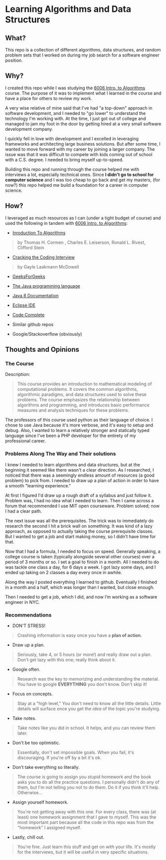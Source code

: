# Learning Algorithms and Data Structures

## What?

This repo is a collection of different algorithms, data structures, and random problem sets that I
worked on during my job search for a software engineer position.

## Why?

I created this repo while I was studying the [6006 Intro. to Algorithms](https://ocw.mit.edu/courses/electrical-engineering-and-computer-science/6-006-introduction-to-algorithms-fall-2011/) course.
The purpose of it was to implement what I learned in the course and have a place
for others to review my work. 

A very wise relative of mine said that I've had "a top-down" approach in software development,
and I needed to "go lower" to understand the technology I'm working with.  At the time, I just got out of college and managed
to jam my foot in the door by getting hired at a very small software development company.  

I quickly fell in love with development and I excelled in leveraging frameworks and architecting large business solutions. But after some time, I wanted to 
move forward with my career by joining a larger company.  The issue was that it was difficult to compete with kids coming out of
school with a C.S. degree.  I needed to bring myself up-to-speed.

Building this repo and running through the course helped me with interviews a lot, especially technical ones.
Since **I didn't go to school for computer science** and I was too cheap to go back and get my masters, (for now?)
this repo helped me build a foundation for a career in computer science.

## How?

I leveraged as much resources as I can (under a tight budget of course) and used the following
in tandem with [6006 Intro. to Algorithms](https://ocw.mit.edu/courses/electrical-engineering-and-computer-science/6-006-introduction-to-algorithms-fall-2011/):

* [Inroduction To Algorithms](https://www.amazon.com/Introduction-Algorithms-3rd-MIT-Press/dp/0262033844)

> by Thomas H. Cormen , Charles E. Leiserson, Ronald L. Rivest, Clifford Stein

* [Cracking the Coding Interview](https://www.amazon.com/Cracking-Coding-Interview-Programming-Questions/dp/0984782850/)

> by Gayle Laakmann McDowell 

* [GeeksForGeeks](https://www.youtube.com/geeksforgeeksvideos/)

* [The Java programming language](https://www.java.com/en/)

* [Java 8 Documentation](https://docs.oracle.com/javase/8/docs/api/)

* [Eclipse IDE](http://www.eclipse.org/downloads/packages/eclipse-ide-java-developers/keplersr1)

* [Code Complete](https://www.amazon.com/Code-Complete-Practical-Handbook-Construction/dp/0735619670)

* Similar github repos

* Google/Stackoverflow (obviously)

## Thoughts and Opinions

### The Course

Description:

> This course provides an introduction to mathematical modeling of computational problems. It covers the common algorithms, algorithmic paradigms, and data structures used to solve these problems. The course emphasizes the relationship between algorithms and programming, and introduces basic performance measures and analysis techniques for these problems.

The professors of this course used python as their language of choice.
I chose to use Java because it's more verbose, and it's easy to setup and debug.
Also, I wanted to learn a relatively stronger and statically typed language since I've been
a PHP developer for the entirety of my professional career.

### Problems Along The Way and Their solutions

I knew I needed to learn algorithms and data structures, but at the beginning it seemed like there wasn't
a clear direction.  As I researched, I noticed that there was a seemingly endless amount of resources (a good problem)
to pick from.  I needed to draw up a plan of action in order to have a smooth "learning experience."

At first I figured I'd draw up a rough draft of a syllabus and just follow it.  Problem was, I had no idea what I needed to learn.
Then I came across a forum that recommended I use MIT open courseware.  Problem solved; now I had a clear path.

The next issue was all the prerequisites.  The trick was to immediately do research the second I hit a brick wall on something.  It was kind of a lazy approach, as opposed to actually taking the course prerequisite classes.  But I wanted to get a job and start making money, so I didn’t have time for that.

Now that I had a formula, I needed to focus on speed.  Generally speaking, a college course is taken (typically alongside several other courses) over a period of 3 months or so. I set a goal to finish in a month.  All I needed to do was tackle one class a day, for 6 days a week.  I got lazy some days, and I ended up taking on 2 classes a day every once in awhile.  

Along the way I posted everything I learned to github.  Eventually I finished in a month and a half, which was longer
than I wanted, but close enough.

Then I needed to get a job, which I did, and now I’m working as a software engineer in NYC.

### Recommendations

* DON'T STRESS! 

> Crashing information is easy once you have a **plan of action**.

* Draw up a plan.

> Seriously, take 4, or 5 hours (or more!) and really draw out a plan.  Don't get lazy with this one; really think about it.

* Google often.  

> Research was the key to memorizing and understanding the material.  You have to google **EVERYTHING** you don't know. Don't skip it!

* Focus on concepts.  

> Stay at a "high level," You don't need to know all the little details. Little details will surface once you get the _idea_ of the topic you're studying.

* Take notes.  

> Take notes like you did in school. It helps, and you can review them later.

* Don't be too optimistic.  

> Essentially, don't set impossible goals. When you fail, it's discouraging. If you're off by a bit it's ok.

* Don't take everything so literally.

> The course is going to assign you stupid homework and the book asks you to do all the practice questions.
I personally didn't do any of them, but I'm not telling you not to do them.  Do it if you think it'll help.
Otherwise...

* Assign yourself homework.

> You're not getting away with this one. For every class, there was (at least) one homework assignment that I gave to myself.
This was the most important part because all the code in this repo was from the "homework" I assigned myself.

* Lastly, chill out.

> You're fine. Just learn this stuff and get on with your life. It's mostly for the interviews, but it will be useful in
very specific situations.




